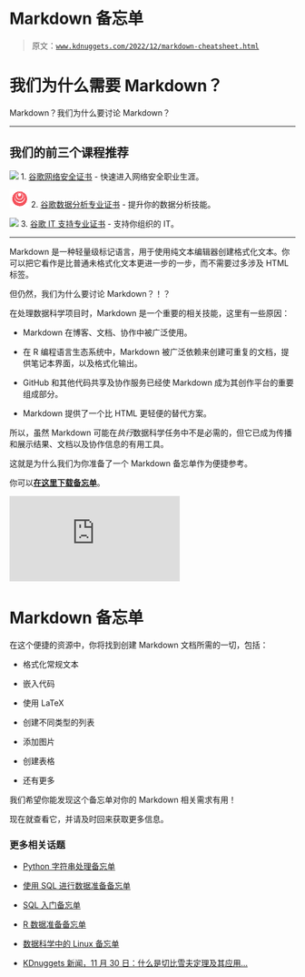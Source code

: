 # Markdown 备忘单

> 原文：[`www.kdnuggets.com/2022/12/markdown-cheatsheet.html`](https://www.kdnuggets.com/2022/12/markdown-cheatsheet.html)

# 我们为什么需要 Markdown？

Markdown？我们为什么要讨论 Markdown？

* * *

## 我们的前三个课程推荐

![](img/0244c01ba9267c002ef39d4907e0b8fb.png) 1\. [谷歌网络安全证书](https://www.kdnuggets.com/google-cybersecurity) - 快速进入网络安全职业生涯。

![](img/e225c49c3c91745821c8c0368bf04711.png) 2\. [谷歌数据分析专业证书](https://www.kdnuggets.com/google-data-analytics) - 提升你的数据分析技能。

![](img/0244c01ba9267c002ef39d4907e0b8fb.png) 3\. [谷歌 IT 支持专业证书](https://www.kdnuggets.com/google-itsupport) - 支持你组织的 IT。

* * *

Markdown 是一种轻量级标记语言，用于使用纯文本编辑器创建格式化文本。你可以把它看作是比普通未格式化文本更进一步的一步，而不需要过多涉及 HTML 标签。

但仍然，我们为什么要讨论 Markdown？！？

在处理数据科学项目时，Markdown 是一个重要的相关技能，这里有一些原因：

+   Markdown 在博客、文档、协作中被广泛使用。

+   在 R 编程语言生态系统中，Markdown 被广泛依赖来创建可重复的文档，提供笔记本界面，以及格式化输出。

+   GitHub 和其他代码共享及协作服务已经使 Markdown 成为其创作平台的重要组成部分。

+   Markdown 提供了一个比 HTML 更轻便的替代方案。

所以，虽然 Markdown 可能在*执行*数据科学任务中不是必需的，但它已成为传播和展示结果、文档以及协作信息的有用工具。

这就是为什么我们为你准备了一个 Markdown 备忘单作为便捷参考。

你可以[**在这里下载备忘单**](https://www.kdnuggets.com/publications/sheets/Markdown_Cheatsheet_KDnuggets.pdf)。

[](https://www.kdnuggets.com/publications/sheets/Markdown_Cheatsheet_KDnuggets.pdf)

![Markdown 备忘单](https://www.kdnuggets.com/publications/sheets/Markdown_Cheatsheet_KDnuggets.pdf)

# Markdown 备忘单

在这个便捷的资源中，你将找到创建 Markdown 文档所需的一切，包括：

+   格式化常规文本

+   嵌入代码

+   使用 LaTeX

+   创建不同类型的列表

+   添加图片

+   创建表格

+   还有更多

我们希望你能发现这个备忘单对你的 Markdown 相关需求有用！

现在就查看它，并请及时回来获取更多信息。

### 更多相关话题

+   [Python 字符串处理备忘单](https://www.kdnuggets.com/2020/01/python-string-processing-primer.html)

+   [使用 SQL 进行数据准备备忘单](https://www.kdnuggets.com/2021/05/data-preparation-sql-cheat-sheet.html)

+   [SQL 入门备忘单](https://www.kdnuggets.com/2022/08/getting-started-sql-cheatsheet.html)

+   [R 数据准备备忘单](https://www.kdnuggets.com/2021/10/data-preparation-r-dplyr-cheat-sheet.html)

+   [数据科学中的 Linux 备忘单](https://www.kdnuggets.com/2022/11/linux-data-science-cheatsheet.html)

+   [KDnuggets 新闻，11 月 30 日：什么是切比雪夫定理及其应用…](https://www.kdnuggets.com/2022/n46.html)
